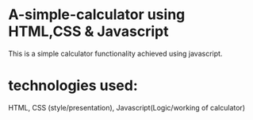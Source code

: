 # A-simple-calculator using HTML,CSS & Javascript
This is a simple calculator functionality achieved using javascript.
# technologies used:
HTML, CSS (style/presentation), Javascript(Logic/working of calculator)
